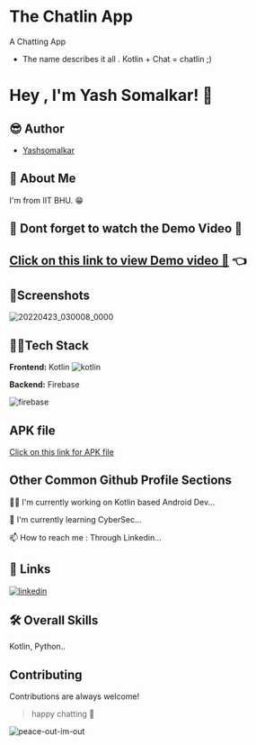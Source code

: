 
# The Chatlin App

A Chatting App 
- The name describes it all .
    Kotlin + Chat = chatlin ;)
    


# Hey , I'm Yash Somalkar! 👋


## 😎 Author

- [Yashsomalkar](https://github.com/Yashsomalkar)


## 🚀 About Me
I'm from IIT BHU. 😁


## 🎥 Dont forget to watch the Demo Video 🌝


[Click on this link to view Demo video 🙏](https://user-images.githubusercontent.com/95977604/164809955-cbec5395-5155-4383-b55e-e608230b7e5f.mp4) 👈
-   



## 📱Screenshots

![20220423_030008_0000](https://user-images.githubusercontent.com/95977604/164798708-a38ba3bb-b413-44a5-93bb-5cbed34f8a56.png)


## 🧑‍💻Tech Stack

**Frontend:** Kotlin
![kotlin](https://user-images.githubusercontent.com/95977604/164799997-750feafd-131c-43c2-a0ed-0616c2b5d7eb.png)

**Backend:** Firebase

![firebase](https://user-images.githubusercontent.com/95977604/164799429-12d8279c-06ba-4d9a-bfef-b20aaa04b510.png)

## APK file 


[Click on this link for APK file](https://drive.google.com/drive/folders/1OuVwnzudAEZ2zMtWs--QuT9YbGYDFlIt?usp=sharing)

## Other Common Github Profile Sections
👩‍💻 I'm currently working on Kotlin based Android Dev...

🧠 I'm currently learning CyberSec...

📫 How to reach me : Through Linkedin...




## 🔗 Links

[![linkedin](https://img.shields.io/badge/linkedin-0A66C2?style=for-the-badge&logo=linkedin&logoColor=white)](https://www.linkedin.com/in/yash-somalkar-337957227/)



## 🛠 Overall Skills
Kotlin, Python..


## Contributing

Contributions are always welcome!

> happy chatting 🌚

![peace-out-im-out](https://user-images.githubusercontent.com/95977604/164816375-4b5f4cca-0041-4e84-b6df-d8af32d606e8.gif)
